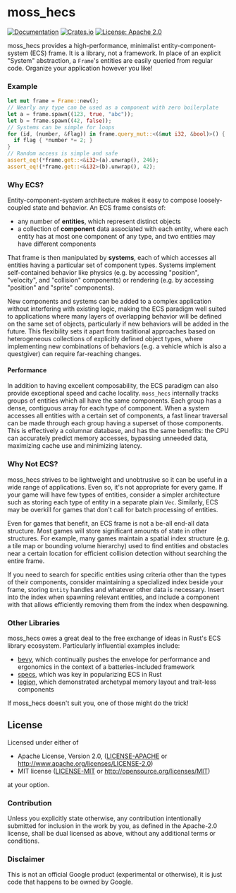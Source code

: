 # moss_hecs

[![Documentation](https://docs.rs/moss_hecs/badge.svg)](https://docs.rs/moss_hecs/)
[![Crates.io](https://img.shields.io/crates/v/moss_hecs.svg)](https://crates.io/crates/moss_hecs)
[![License: Apache 2.0](https://img.shields.io/badge/License-Apache%202.0-blue.svg)](LICENSE-APACHE)

moss_hecs provides a high-performance, minimalist entity-component-system (ECS)
frame. It is a library, not a framework. In place of an explicit "System"
abstraction, a `Frame`'s entities are easily queried from regular code. Organize
your application however you like!

### Example

```rust
let mut frame = Frame::new();
// Nearly any type can be used as a component with zero boilerplate
let a = frame.spawn((123, true, "abc"));
let b = frame.spawn((42, false));
// Systems can be simple for loops
for (id, (number, &flag)) in frame.query_mut::<(&mut i32, &bool)>() {
  if flag { *number *= 2; }
}
// Random access is simple and safe
assert_eq!(*frame.get::<&i32>(a).unwrap(), 246);
assert_eq!(*frame.get::<&i32>(b).unwrap(), 42);
```

### Why ECS?

Entity-component-system architecture makes it easy to compose loosely-coupled
state and behavior. An ECS frame consists of:

- any number of **entities**, which represent distinct objects
- a collection of **component** data associated with each entity, where each
  entity has at most one component of any type, and two entities may have
  different components

That frame is then manipulated by **systems**, each of which accesses all
entities having a particular set of component types. Systems implement
self-contained behavior like physics (e.g. by accessing "position", "velocity",
and "collision" components) or rendering (e.g. by accessing "position" and
"sprite" components).

New components and systems can be added to a complex application without
interfering with existing logic, making the ECS paradigm well suited to
applications where many layers of overlapping behavior will be defined on the
same set of objects, particularly if new behaviors will be added in the
future. This flexibility sets it apart from traditional approaches based on
heterogeneous collections of explicitly defined object types, where implementing
new combinations of behaviors (e.g. a vehicle which is also a questgiver) can
require far-reaching changes.

#### Performance

In addition to having excellent composability, the ECS paradigm can also provide
exceptional speed and cache locality. `moss_hecs` internally tracks groups of
entities which all have the same components. Each group has a dense, contiguous
array for each type of component. When a system accesses all entities with a
certain set of components, a fast linear traversal can be made through each
group having a superset of those components. This is effectively a columnar
database, and has the same benefits: the CPU can accurately predict memory
accesses, bypassing unneeded data, maximizing cache use and minimizing latency.

### Why Not ECS?

moss_hecs strives to be lightweight and unobtrusive so it can be useful in
a wide range of applications. Even so, it's not appropriate for every
game. If your game will have few types of entities, consider a simpler
architecture such as storing each type of entity in a separate plain
`Vec`. Similarly, ECS may be overkill for games that don't call for
batch processing of entities.

Even for games that benefit, an ECS frame is not a be-all end-all data
structure. Most games will store significant amounts of state in other
structures. For example, many games maintain a spatial index structure
(e.g. a tile map or bounding volume hierarchy) used to find entities
and obstacles near a certain location for efficient collision
detection without searching the entire frame.

If you need to search for specific entities using criteria other than the types
of their components, consider maintaining a specialized index beside your frame,
storing `Entity` handles and whatever other data is necessary. Insert into the
index when spawning relevant entities, and include a component with that allows
efficiently removing them from the index when despawning.

### Other Libraries

moss_hecs owes a great deal to the free exchange of ideas in Rust's ECS library
ecosystem. Particularly influential examples include:

- [bevy], which continually pushes the envelope for performance and ergonomics
  in the context of a batteries-included framework
- [specs], which was key in popularizing ECS in Rust
- [legion], which demonstrated archetypal memory layout and trait-less
  components

If moss_hecs doesn't suit you, one of those might do the trick!

## License

Licensed under either of

- Apache License, Version 2.0, ([LICENSE-APACHE](LICENSE-APACHE) or http://www.apache.org/licenses/LICENSE-2.0)
- MIT license ([LICENSE-MIT](LICENSE-MIT) or http://opensource.org/licenses/MIT)

at your option.

### Contribution

Unless you explicitly state otherwise, any contribution intentionally
submitted for inclusion in the work by you, as defined in the
Apache-2.0 license, shall be dual licensed as above, without any
additional terms or conditions.

### Disclaimer

This is not an official Google product (experimental or otherwise), it is just
code that happens to be owned by Google.

[bevy]: https://github.com/bevyengine/bevy
[specs]: https://github.com/amethyst/specs
[legion]: https://github.com/TomGillen/legion
